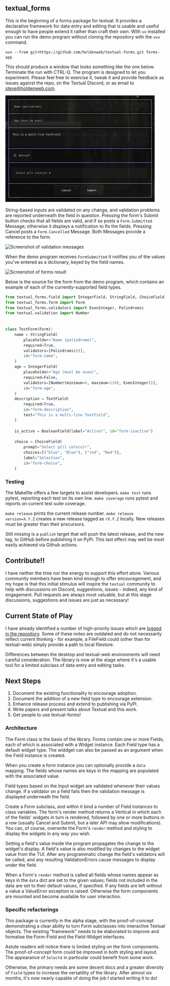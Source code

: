 ## textual_forms

This is the beginning of a forms package for textual. It provides a
declarative framework for data entry and editing that is usable and useful
enough to have people extend it rather than craft their own. With `uv`
installed you can run the demo program without cloning the repository with
the `uvx` command.

    uvx --from git+https://github.com/holdenweb/textual-forms.git forms-app

This should produce a window that looks something like the one
below. Terminate the run with CTRL-Q. The program is designed to let you
experiment. Please feel free to exercise it, tweak it and provide feedback as
issues against the repo, on the Textual Discord, or as email to
steve@holdenweb.com.

![Screenshot of textual-forms in action](images/screenshot.gif "textual_forms demo")

String-based inputs are validated on any change, and validation problems are reported
underneath the field in question. Pressing the form's Submit button checks that all
fields are valid, and if so posts a `Form.Submitted` Message; otherwise it
displays a notification to fix the fields. Pressing Cancel posts a
`Form.Cancelled` Message. Both Messages provide a reference to the form.

![Screenshot of validation messages](images/validation.gif "textual_forms validation")

When the demo program receives `FormSubmitted` it notifies you of the values
you've entered as a dictionary, keyed by the field names.

![Screenshot of forms result](images/results.gif "textual_forms validation")

Below is the source for the form from the demo program, which
contains an example of each of the currently-supported field types.

```python
from textual_forms.field import IntegerField, StringField, ChoiceField, BooleanField, TextField
from textual_forms.form import Form
from textual_forms.validators import EvenInteger, Palindromic
from textual.validation import Number


class TestForm(Form):
    name = StringField(
        placeholder="Name (palindrome)",
        required=True,
        validators=[Palindromic()],
        id="form-name",
    )
    age = IntegerField(
        placeholder="Age (must be even)",
        required=False,
        validators=[Number(minimum=0, maximum=130), EvenInteger()],
        id="form-age",
    )
    description = TextField(
        required=True,
        id="form-description",
        text="This is a multi-line TextField",
    )

    is_active = BooleanField(label="Active?", id="form-isactive")

    choice = ChoiceField(
        prompt="Select pill colo(u)r",
        choices=[("blue", "Blue"), ("red", "Red")],
        label="Selection",
        id="form-choice",
    )
```

### Testing

The Makefile offers a few targets to assist developers.
`make test` runs pytest, reporting each test on its own line.
`make coverage` runs pytest and reports on current test suite coverage.

`make release` prints the current release number.
`make release version=X.Y.Z` creates a new release tagged as `rX.Y.Z` locally.
New releases must be greater than their precursors.

Still missing is a `publish` target that will push the latest release,
and the new tag, to GitHub before publishing it on PyPi.
This last effect may well be most easily achieved via Github actions.

## Contribute!!

I have neither the time nor the energy to support this effort alone.
Various community members have been kind enough to offer encouragement,
and my hope is that this initial stimulus will inspire the `textual` community to help with
discussions on Discord, suggestions, issues - indeed, any kind of engagement.
Pull requests are always most valuable, but at this stage discussions,
suggestions and issues are just as necessary!

## Current State of Play

I have already identified a number of high-priority issues which are [logged
in the repository](https://github.com/holdenweb/textual-forms/issues). Some
of these notes are outdated and do not necessarily reflect current thinking -
for example, a FileField could (other than for textual-web) simply provide a path
to local filestore.

Differences between the desktop and textual-web environments will need
careful consideration. The library is now at the stage where it's a usable
tool for a limited subclass of data entry and editing tasks.

## Next Steps

1. Document the existing functionality to encourage adoption.
1. Document the addition of a new field type to encourage extension.
1. Enhance release process and extend to publishing via PyPI.
1. Write papers and present talks about Textual and this work.
1. Get people to use textual-forms!

### Architecture

The Form class is the basis of the library.
Forms contain one or more Fields,
each of which is associated with a Widget instance.
Each Field type has a default widget type.
The widdget can also be passed as an argument
when the Field instance is created.

When you create a form instance you can optionally provide a `data` mapping.
The fields whose names are keys in the mapping are populated with the
associated value.

Field types based on the Input widget are validated whenever their values
change. If a validator on a field fails then the validation message is
displayed underneath the field.

Create a Form subclass, and within it bind a number of Field instances to
class variables. The form's render method returns a Vertical in which each of
the fields' widgets in turn is rendered, followed by one or more buttons in a
row (usually Cancel and Submit, but a later API may allow modifications). You
can, of course, overwrite the Form's `render` method and styling to display
the widgets in any way you wish.

Setting a field's value inside the program propagates the change to the
widget's display. A field's value is also modified by changes to the widget
value from the TUI. After any programmatic change the field's validators will
be called, and any resulting ValidationErrors cause messages to display under
the field.

When a Form's `render` method is called all fields
whose names appear as keys in the `data` dict are set to the given
values; fields not included in the data are set to their default values, if
specified. If any fields are left without a value a ValueError exception is raised.
Otherwise the form components are mounted and become available for user
interaction.


### Specific refactorings

This package is currently in the alpha stage, with the proof-of-concept
demonstrating a clear ability to turn Form subclasses into interactive
Textual objects. The existing "framework" needs to be elaborated to improve
and formalise the Form-Field and the Field-Widget interfaces.

Astute readers will notice there is limited styling on the form components.
The proof-of-concept form could be improved in both styling and layout. The
appearance of `Select`s in particular could benefit from some work.

Otherwise, the primary needs are some decent docs and a greater diversity
of `Field` types to increase the versatility of the library.
After almost six months, it's now nearly capable of doing the job
I started writing it to do!